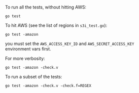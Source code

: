 To run all the tests, without hitting AWS:

    go test
	
To hit AWS (see the list of regions in `s3i_test.go`):

    go test -amazon
	
you must set the `AWS_ACCESS_KEY_ID` and `AWS_SECRET_ACCESS_KEY`
environment vars first.

For more verbosity:

    go test -amazon -check.v 
	
To run a subset of the tests:
	
    go test -amazon -check.v -check.f=REGEX
	

	

